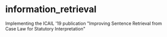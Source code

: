 # information_retrieval
Implementing the ICAIL '19 publication "Improving Sentence Retrieval from Case Law for Statutory Interpretation"
